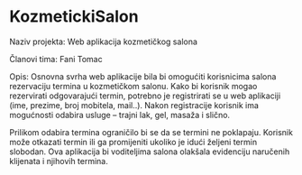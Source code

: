 # KozmetickiSalon
Naziv projekta: Web aplikacija kozmetičkog salona

Članovi tima: Fani Tomac

Opis: Osnovna svrha web aplikacije bila bi  omogućiti korisnicima salona rezervaciju termina u kozmetičkom salonu. Kako bi korisnik mogao rezervirati odgovarajući termin, potrebno je registrirati se u web aplikaciji (ime, prezime, broj mobitela, mail..). Nakon registracije korisnik ima mogućnosti odabira usluge – trajni lak, gel, masaža i slično. 

Prilikom odabira termina ograničilo bi se da se termini ne poklapaju. Korisnik može otkazati termin ili ga promijeniti ukoliko je idući željeni termin slobodan. Ova aplikacija bi voditeljima salona olakšala evidenciju naručenih klijenata i njihovih termina. 
